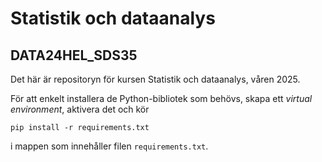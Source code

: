 # Statistik och dataanalys
## DATA24HEL_SDS35

Det här är repositoryn för kursen Statistik och dataanalys, våren 2025.

För att enkelt installera de Python-bibliotek som behövs, skapa ett *virtual environment*, aktivera det och kör

`pip install -r requirements.txt`

i mappen som innehåller filen `requirements.txt`.